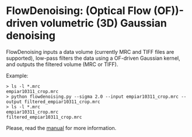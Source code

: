 # FlowDenoising: (Optical Flow (OF))-driven volumetric (3D) Gaussian denoising

FlowDenoising inputs a data volume (currently MRC and TIFF files are supported), low-pass filters the data using a OF-driven Gaussian kernel, and outputs the filtered volume (MRC or TIFF).

Example:

    > ls -l *.mrc
    empiar10311_crop.mrc
    > python flowdenoising.py --sigma 2.0 --input empiar10311_crop.mrc --output filtered_empiar10311_crop.mrc
    > ls -l *.mrc
    empiar10311_crop.mrc
    filtered_empiar10311_crop.mrc
    
Please, read the [manual](https://github.com/microscopy-processing/FlowDenoising/blob/main/manual/manual.ipynb) for more information.
